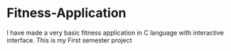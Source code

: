 # Fitness-Application
I have made a very basic  fitness application in C language with interactive interface. This is my First semester project
